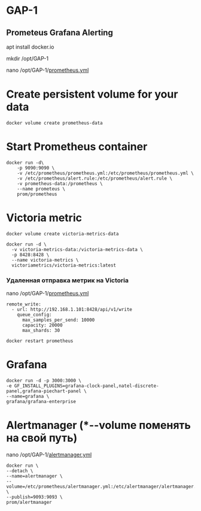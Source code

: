 # GAP-1
## Prometeus Grafana Alerting

apt install docker.io

mkdir /opt/GAP-1

nano /opt/GAP-1/[prometheus.yml](https://github.com/CTPAyCCC/GAP-1/blob/main/prometeus.yml)
  


# Create persistent volume for your data
<pre><code>docker volume create prometheus-data</code></pre>
# Start Prometheus container
<pre><code>docker run -d\
    -p 9090:9090 \
    -v /etc/prometheus/prometheus.yml:/etc/prometheus/prometheus.yml \
    -v /etc/prometheus/alert.rule:/etc/prometheus/alert.rule \
    -v prometheus-data:/prometheus \
    --name prometeus \
    prom/prometheus</code></pre>
    

# Victoria metric

<pre><code>docker volume create victoria-metrics-data</code></pre>
<pre><code>docker run -d \
  -v victoria-metrics-data:/victoria-metrics-data \
  -p 8428:8428 \
  --name victoria-metrics \
  victoriametrics/victoria-metrics:latest </code></pre>

### Удаленная отправка метрик на Victoria
nano /opt/GAP-1/[prometheus.yml](https://github.com/CTPAyCCC/GAP-1/blob/main/prometeus.yml)
<pre><code>remote_write:
  - url: http://192.168.1.101:8428/api/v1/write
    queue_config:
      max_samples_per_send: 10000
      capacity: 20000
      max_shards: 30</code></pre>

<pre><code>docker restart prometheus</code></pre>

# Grafana
<pre><code>docker run -d -p 3000:3000 \
-e GF_INSTALL_PLUGINS=grafana-clock-panel,natel-discrete-panel,grafana-piechart-panel \
--name=grafana \
grafana/grafana-enterprise</code></pre>

# Alertmanager (*--volume поменять на свой путь)
nano /opt/GAP-1/[alertmanager.yml](https://github.com/CTPAyCCC/GAP-1/blob/main/alermanager.yml)
<pre><code>docker run \
--detach \
--name=alertmanager \
--volume=/etc/prometheus/alertmanager.yml:/etc/alertmanager/alertmanager.yml \
--publish=9093:9093 \
prom/alertmanager
</code></pre>
